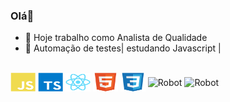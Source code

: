 ### Olá👋


- 🔭 Hoje trabalho como Analista de Qualidade
- 🌱 Automação de testes| estudando Javascript | 


<div style="display: inline_block"><br>
  <img align="center" alt="Rafa-Js" height="30" width="40" src="https://raw.githubusercontent.com/devicons/devicon/master/icons/javascript/javascript-plain.svg">
  <img align="center" alt="Rafa-Ts" height="30" width="40" src="https://raw.githubusercontent.com/devicons/devicon/master/icons/typescript/typescript-plain.svg">
  <img align="center" alt="Rafa-React" height="30" width="40" src="https://raw.githubusercontent.com/devicons/devicon/master/icons/react/react-original.svg">
  <img align="center" alt="Rafa-HTML" height="30" width="40" src="https://raw.githubusercontent.com/devicons/devicon/master/icons/html5/html5-original.svg">
  <img align="center" alt="Rafa-CSS" height="30" width="40" src="https://raw.githubusercontent.com/devicons/devicon/master/icons/css3/css3-original.svg">
  <img align="center" alt="Robot" height="30" width="40" src="https://www.svgrepo.com/show/374049/robotframework.svg">
  <img align="center" alt="Robot" height="30" width="40" src="https://www.svgrepo.com/show/374049/robotframework.svg](https://www.cypress.io/_astro/navbar-brand.D87396b0.svg">
</div>

